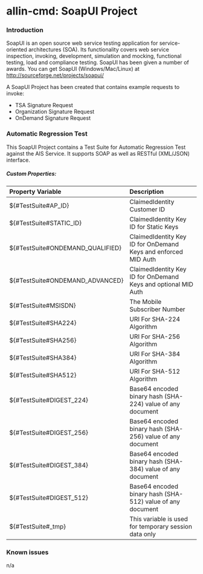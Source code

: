 allin-cmd: SoapUI Project
======

### Introduction

SoapUI is an open source web service testing application for service-oriented architectures (SOA). Its functionality covers web service inspection, invoking, development, simulation and mocking, functional testing, load and compliance testing. SoapUI has been given a number of awards.
You can get SoapUI (Windows/Mac/Linux) at http://sourceforge.net/projects/soapui/

A SoapUI Project has been created that contains example requests to invoke:
* TSA Signature Request
* Organization Signature Request
* OnDemand Signature Request

### Automatic Regression Test

This SoapUI Project contains a Test Suite for Automatic Regression Test against the AIS Service.
It supports SOAP as well as RESTful (XML/JSON) interface.

##### Custom Properties:

| Property Variable | Description |
| :------------- | :------------- |
${#TestSuite#AP_ID}|ClaimedIdentity Customer ID
${#TestSuite#STATIC_ID}|ClaimedIdentity Key ID for Static Keys
${#TestSuite#ONDEMAND_QUALIFIED}|ClaimedIdentity Key ID for OnDemand Keys and enforced MID Auth
${#TestSuite#ONDEMAND_ADVANCED}|ClaimedIdentity Key ID for OnDemand Keys and optional MID Auth
${#TestSuite#MSISDN}|The Mobile Subscriber Number
${#TestSuite#SHA224}|URI For SHA-224 Algorithm
${#TestSuite#SHA256}|URI For SHA-256 Algorithm
${#TestSuite#SHA384}|URI For SHA-384 Algorithm
${#TestSuite#SHA512}|URI For SHA-512 Algorithm
${#TestSuite#DIGEST_224}|Base64 encoded binary hash (SHA-224) value of any document
${#TestSuite#DIGEST_256}|Base64 encoded binary hash (SHA-256) value of any document
${#TestSuite#DIGEST_384}|Base64 encoded binary hash (SHA-384) value of any document
${#TestSuite#DIGEST_512}|Base64 encoded binary hash (SHA-512) value of any document
${#TestSuite#_tmp}|This variable is used for temporary session data only

### Known issues

n/a
